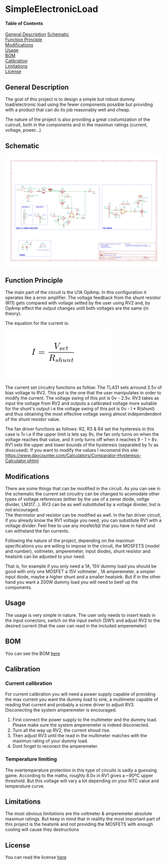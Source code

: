 
# SimpleElectronicLoad 

#### Table of Contents 
[General Description](#general-description)
[Schematic](#schematic)  
[Function Principle](#function-principle)  
[Modifications](#modifications)  
[Usage](#usage)  
[BOM](#bom)  
[Calibration](#calibration)  
[Limitations](#limitations)  
[License](#license)  

## General Description

The goal of this project is to design a simple but robust dummy load/electronic load using the fewer components 
possible but providing with a product that can do its job reasonably well and cheap.

The nature of the project is also providing a great costumization of the cuircuit, both in the components and in 
the maximun ratings (current, voltage, power...)
## Schematic 

![circuit schematic](/schematic/schematic.png "Circuit schematic")

## Function Principle

The main part of the circuit is the U1A OpAmp. In this configuration it operates like a error amplifier. 
The voltage feedback from the shunt resistor (R11) gets compared with votlage setted by the user using RV2 and, 
by OpAmp effect the output changes until both voltages are the same (in theory).    

The equation for the current is: 

![current equation](/img/current_equation.png "Current Equation")    

The current set circuitry functions as follow: The TL431 sets arround 2.5v of bias voltage to RV2. This pot is the
one that the user manipulates in order to modify the current. The voltage swing of this pot is 0v - 2.5v.
RV3 takes as input the voltage from RV2 and outputs a calibrated voltage more suitable for the shunt's output 
i.e the voltage swing of this pot is 0v -  I * R(shunt) and thus obtaining the most effective voltage swing almost
independendent of the shunt resistor value.

The fan driver functions as follows: R2, R3 & R4 set the hysteresis  in this case is 1v i.e if the upper limit 
is lets say 9v, the fan only turns on when the voltage reaches that value, and it only turns off when it reaches 
9 - 1 = 8v. RV1 sets the upper and lower bounds of the hysteresis (separated by 1v as disscused). If you want to 
modify the values I recomend this site: https://www.daycounter.com/Calculators/Comparator-Hysteresis-Calculator.phtml

## Modifications

There are some things that can be modified in the circuit. As you can see in the schematic the current set 
circuitry can be changed to acomodate other types of voltage references (either by the use of a zener diode,
voltge divider, LM317...). RV3 can be as well substituted by a voltage divider, but is not encouraged.  
The thermistor and resistor can be modified as well.
In the fan driver circuit, if you already know the RV1 voltage you need, you can substitute RV1 with a voltage 
divider. Feel free to use any mosfet/bjt that you have in hand and can withstand the fan currents.  

Following the nature of the project, depending on the maximun specifications you are willing to impose in the 
circuit, the MOSFETS (model and number), voltmeter, amperemeter, input diodes, shunt resistor and heatsink can 
be adjusted to your need.  

That is, for example if you only need a 1A, 15V dummy load you should be good with only one MOSFET a 15V voltmeter
, 1A amperemeter, a simpler input diode, maybe a higher shunt and a smaller heatsink. But if in the other hand 
you want a 200W dummy load you will need to beef up the components.


## Usage 

The usage is very simple in nature. The user only needs to insert leads in the input conectors, switch on the 
input switch (SW1) and adjust RV2 to the desired current (that the user can read in the included amperemeter)


## BOM

You can see the BOM [here](schematic/bom.txt)

## Calibration

### Current calibration
For current calibration you will need a power supply capable of providing the max current you want the dummy load
to sink, a multimeter capable of reading that current and probably a screw driver to adjust RV3. Disconecting the 
system amperemeter is encouraged.  
    
1. First connect the power supply to the multimeter and the dummy load. Please make sure the system amperemeter
is indeed disconected.
2. Turn all the way up RV2, the current shoud rise.
3. Then adjust RV3 until the read in the multimeter matches with the maximun rating of your dummy load.
4. Dont forget to reconect the amperemeter.

### Temperature limiting

The overtemperature protection in this type of circuits is sadly a guessing game. According to the maths, roughly 
8.0v in RV1 gives a ~90ºC upper threshold. But this voltage will vary a lot depending on your NTC value and 
temperature curve.

## Limitations

The most obvious limitations are the voltmeter & amperemeter absolute maximun ratings. But keep in mind that in 
reallity the most important part of this project is the heatsink and not providing the MOSFETS with enough
cooling will cause they destructions

## License
You can read the license [here](LICENSE)
